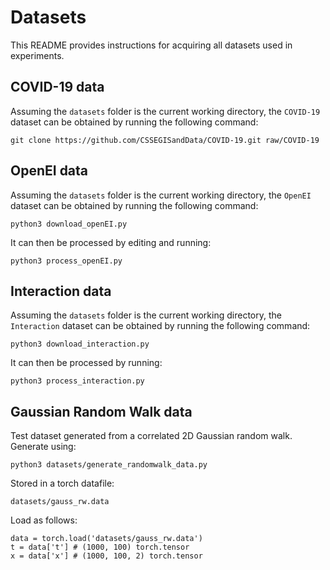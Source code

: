 # Datasets
This README provides instructions for acquiring all datasets used in experiments.

## COVID-19 data
Assuming the `datasets` folder is the current working directory, the `COVID-19` dataset can be obtained by running the following command:
```
git clone https://github.com/CSSEGISandData/COVID-19.git raw/COVID-19
```

## OpenEI data
Assuming the `datasets` folder is the current working directory, the `OpenEI` dataset can be obtained by running the following command:
```
python3 download_openEI.py
```

It can then be processed by editing and running:
```
python3 process_openEI.py
```

## Interaction data
Assuming the `datasets` folder is the current working directory, the `Interaction` dataset can be obtained by running the following command:
```
python3 download_interaction.py
```

It can then be processed by running:
```
python3 process_interaction.py
```

## Gaussian Random Walk data
Test dataset generated from a correlated 2D Gaussian random walk.
Generate using:
```
python3 datasets/generate_randomwalk_data.py
```
Stored in a torch datafile:
```
datasets/gauss_rw.data
```
Load as follows:
```
data = torch.load('datasets/gauss_rw.data')
t = data['t'] # (1000, 100) torch.tensor
x = data['x'] # (1000, 100, 2) torch.tensor
```

